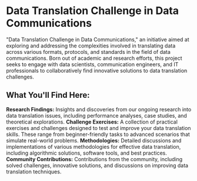 # Data Translation Challenge in Data Communications

"Data Translation Challenge in Data Communications," an initiative aimed at exploring and addressing the complexities involved in translating data across various formats, protocols, and standards in the field of data communications. Born out of academic and research efforts, this project seeks to engage with data scientists, communication engineers, and IT professionals to collaboratively find innovative solutions to data translation challenges.

## What You'll Find Here:

**Research Findings:** Insights and discoveries from our ongoing research into data translation issues, including performance analyses, case studies, and theoretical explorations.
**Challenge Exercises:** A collection of practical exercises and challenges designed to test and improve your data translation skills. These range from beginner-friendly tasks to advanced scenarios that simulate real-world problems.
**Methodologies:** Detailed discussions and implementations of various methodologies for effective data translation, including algorithmic solutions, software tools, and best practices.
**Community Contributions:** Contributions from the community, including solved challenges, innovative solutions, and discussions on improving data translation techniques.
